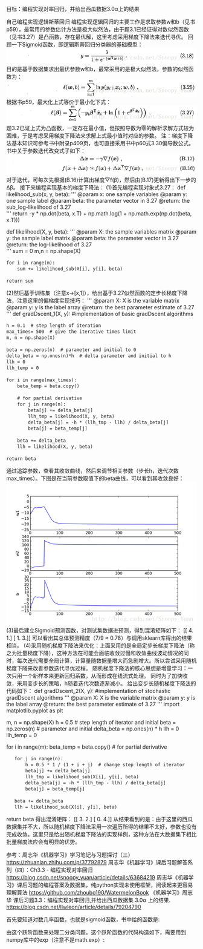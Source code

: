 目标：编程实现对率回归，并给出西瓜数据3.0α上的结果

自己编程实现逻辑斯蒂回归
编程实现逻辑回归的主要工作是求取参数w和b（见书p59），最常用的参数估计方法是极大似然法，由于题3.1已经证得对数似然函数（见书3.27）是凸函数，存在最优解，这里考虑采用梯度下降法来迭代寻优。
回顾一下Sigmoid函数，即逻辑斯蒂回归分类器的基础模型：
![sigmoid](./picture/sigmoid.png)
目的是基于数据集求出最优参数w和b，最常采用的是极大似然法，参数的似然函数为：
![sigmoid](./picture/极大似然函数.png)
根据书p59，最大化上式等价于最小化下式：
![sigmoid](./picture/最小化似然函数.png)
题3.2已证上式为凸函数，一定存在最小值，但按照导数为零的解析求解方式较为困难，于是考虑采用梯度下降法来求解上式最小值时对应的参数。
注：梯度下降法基本知识可参考书中附录p409页，也可直接采用书中p60式3.30偏导数公式。书中关于参数迭代改变式子如下：
![sigmoid](./picture/参数迭代.png)
对于迭代，可每次先根据(B.16)计算出梯度▽f(β)，然后由(B.17)更新得出下一步的Δβ。
接下来编程实现基本的梯度下降法：
(1)首先编程实现对象式3.27：
def likelihood_sub(x, y, beta):
    '''
    @param x: one sample variables
    @param y: one sample label
    @param beta: the parameter vector in 3.27
    @return: the sub_log-likelihood of 3.27  
    ''' 
    return -y * np.dot(beta, x.T) + np.math.log(1 + np.math.exp(np.dot(beta, x.T)))   

def likelihood(X, y, beta):
    '''
    @param X: the sample variables matrix
    @param y: the sample label matrix
    @param beta: the parameter vector in 3.27
    @return: the log-likelihood of 3.27  
    '''
    sum = 0
    m,n = np.shape(X)  

    for i in range(m):
        sum += likelihood_sub(X[i], y[i], beta)

    return sum  
(2)然后基于训练集（注意x->[x,1]），给出基于3.27似然函数的定步长梯度下降法，注意这里的偏梯度实现技巧：
'''
@param X: X is the variable matrix 
@param y: y is the label array
@return: the best parameter estimate of 3.27
'''
def gradDscent_1(X, y):  #implementation of basic gradDscent algorithms

    h = 0.1  # step length of iteration
    max_times= 500  # give the iterative times limit
    m, n = np.shape(X)

    beta = np.zeros(n)  # parameter and initial to 0
    delta_beta = np.ones(n)*h  # delta parameter and initial to h
    llh = 0
    llh_temp = 0

    for i in range(max_times):
        beta_temp = beta.copy()

        # for partial derivative 
        for j in range(n): 
            beta[j] += delta_beta[j]
            llh_tmp = likelihood(X, y, beta)
            delta_beta[j] = -h * (llh_tmp - llh) / delta_beta[j]                
            beta[j] = beta_temp[j]

        beta += delta_beta            
        llh = likelihood(X, y, beta)

    return beta
通过追踪参数，查看其收敛曲线，然后来调节相关参数（步长h，迭代次数max_times）。下图是在当前参数取值下的beta曲线，可以看到其收敛良好：
![sigmoid](./picture/beta取曲线.png)
(3)最后建立Sigmoid预测函数，对测试集数据进预测，得到混淆矩阵如下：
[[ 4.  1.]
 [ 1.  3.]]
可以看出其总体预测精度（7/9 ≈ 0.78）与调用sklearn库得出的结果相当。
(4)采用随机梯度下降法来优化：上面采用的是全局定步长梯度下降法（称之为批量梯度下降），这种方法在可能会面临收敛过慢和收敛曲线波动情况的同时，每次迭代需要全局计算，计算量随数据量增大而急剧增大。所以尝试采用随机梯度下降来改善参数迭代寻优过程。
随机梯度下降法的核心思想是增量学习：一次只用一个新样本来更新回归系数，从而形成在线流式处理。
同时为了加快收敛，采用变步长的策略，h随着迭代次数逐渐减小。
给出变步长随机梯度下降法的代码如下：
def gradDscent_2(X, y):  #implementation of stochastic gradDscent algorithms
  '''
   @param X: X is the variable matrix 
   @param y: y is the label array
   @return: the best parameter estimate of 3.27
   '''
   import matplotlib.pyplot as plt  

   m, n = np.shape(X)
   h = 0.5  #  step length of iterator and initial
   beta = np.zeros(n)  # parameter and initial
   delta_beta = np.ones(n) * h
   llh = 0
   llh_temp = 0

   for i in range(m):
       beta_temp = beta.copy()  # for partial derivative 

       for j in range(n): 
           h = 0.5 * 1 / (1 + i + j)  # change step length of iterator 
           beta[j] += delta_beta[j]
           llh_tmp = likelihood_sub(X[i], y[i], beta)
           delta_beta[j] = -h * (llh_tmp - llh) / delta_beta[j]   
           beta[j] = beta_temp[j]  

       beta += delta_beta    
       llh = likelihood_sub(X[i], y[i], beta)

   return beta
得出混淆矩阵：
[[ 3.  2.]
 [ 0.  4.]]
从结果看到的是：由于这里的西瓜数据集并不大，所以随机梯度下降法采用一次遍历所得的结果不太好，参数也没有完成收敛。这里只是给出随机梯度下降法的实现样例，这种方法在大数据集下相比批量梯度法应会有明显的优势。




参考：周志华《机器学习》学习笔记与习题探讨（三）  https://zhuanlan.zhihu.com/p/37792879
周志华《机器学习》课后习题解答系列（四）：Ch3.3 - 编程实现对率回归 https://blog.csdn.net/snoopy_yuan/article/details/63684219
周志华《机器学习》课后习题的编程答案及数据集，纯python实现未使用框架，阅读起来更容易理解算法 https://github.com/zhoubo190/WatermelonBook
《机器学习》周志华 课后习题3.3：编程实现对率回归,并给出西瓜数据集 3.0α 上的结果. https://blog.csdn.net/llwleon/article/details/79204790






首先要知道对数几率函数，也就是sigmoid函数，书中给的函数是:
                                                                                    
由这个跃阶函数来处理二分类问题。这个跃阶函数的代码构造如下，需要用到numpy库中的exp（注意不是math.exp）: 

